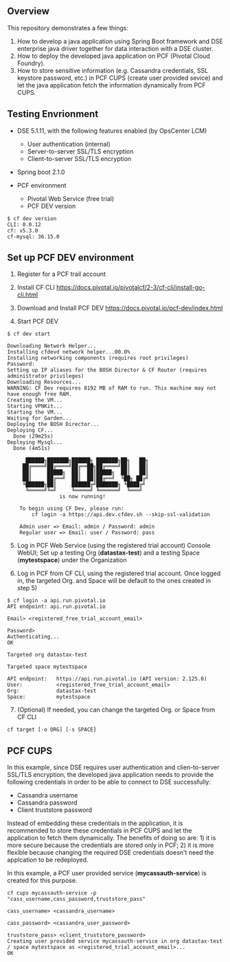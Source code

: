 ## Overview

This repository demonstrates a few things:
1. How to develop a java application using Spring Boot framework and DSE enterprise java driver together for data interaction with a DSE cluster.
2. How to deploy the developed java application on PCF (Pivotal Cloud Foundry).
3. How to store sensitive information (e.g. Cassandra credentials, SSL keystore password, etc.) in PCF CUPS (create user provided sevice) and let the java application fetch the information dynamically from PCF CUPS.

## Testing Envrionment

* DSE 5.1.11, with the following features enabled (by OpsCenter LCM)
  * User authentication (internal)
  * Server-to-server SSL/TLS encryption
  * Client-to-server SSL/TLS encryption

* Spring boot 2.1.0

* PCF environment 
  * Pivotal Web Service (free trial)
  * PCF DEV version
```
$ cf dev version
CLI: 0.0.12
cf: v5.3.0
cf-mysql: 36.15.0
```

## Set up PCF DEV environment

1) Register for a PCF trail account

2) Install CF CLI
https://docs.pivotal.io/pivotalcf/2-3/cf-cli/install-go-cli.html
    
3) Download and Install PCF DEV
https://docs.pivotal.io/pcf-dev/index.html

4) Start PCF DEV
```
$ cf dev start

Downloading Network Helper...
Installing cfdevd network helper...00.0%
Installing networking components (requires root privileges)
Password:
Setting up IP aliases for the BOSH Director & CF Router (requires administrator privileges)
Downloading Resources...
WARNING: CF Dev requires 8192 MB of RAM to run. This machine may not have enough free RAM.
Creating the VM...
Starting VPNKit...
Starting the VM...
Waiting for Garden...
Deploying the BOSH Director...
Deploying CF...
  Done (29m25s)
Deploying Mysql...
  Done (4m51s)

 	  ██████╗███████╗██████╗ ███████╗██╗   ██╗
 	 ██╔════╝██╔════╝██╔══██╗██╔════╝██║   ██║
 	 ██║     █████╗  ██║  ██║█████╗  ██║   ██║
 	 ██║     ██╔══╝  ██║  ██║██╔══╝  ╚██╗ ██╔╝
 	 ╚██████╗██║     ██████╔╝███████╗ ╚████╔╝
 	  ╚═════╝╚═╝     ╚═════╝ ╚══════╝  ╚═══╝
 	             is now running!

 	To begin using CF Dev, please run:
 	    cf login -a https://api.dev.cfdev.sh --skip-ssl-validation

 	Admin user => Email: admin / Password: admin
 	Regular user => Email: user / Password: pass
```

5) Log in PCF Web Service (using the registered trial account) Console WebUI; Set up a testing Org (**datastax-test**) and a testing Space (**mytestspace**) under the Organization

6) Log in PCF from CF CLI, using the registered trial account. Once logged in, the targeted Org. and Space will be default to the ones created in step 5) 
```
$ cf login -a api.run.pivotal.io
API endpoint: api.run.pivotal.io

Email> <registered_free_trial_account_email>

Password>
Authenticating...
OK

Targeted org datastax-test

Targeted space mytestspace

API endpoint:   https://api.run.pivotal.io (API version: 2.125.0)
User:           <registered_free_trial_account_email>
Org:            datastax-test
Space:          mytestspace
```

7) (Optional) If needed, you can change the targeted Org. or Space from CF CLI
```
cf target [-o ORG] [-s SPACE]
```

## PCF CUPS

In this example, since DSE requires user authentication and clien-to-server SSL/TLS encryption, the developed java application needs to provide the following credentials in order to be able to connect to DSE successfully:
* Cassandra username
* Cassandra password
* Client truststore password

Instead of embedding these credentials in the application, it is recommended to store these credentials in PCF CUPS and let the application to fetch them dynamically. The benefits of doing so are: 1) it is more secure because the credentials are stored only in PCF; 2) it is more flexible because changing the required DSE credentials doesn't need the applcation to be redeployed.

In this example, a PCF user provided service (**mycassauth-service**) is created for this purpose.
```
cf cups mycassauth-service -p "cass_username,cass_password,truststore_pass"

cass_username> <cassandra_username>

cass_password> <cassandra_user_password>

truststore_pass> <client_truststore_password>
Creating user provided service mycassauth-service in org datastax-test / space mytestspace as <registered_trial_account_email>...
OK
```
